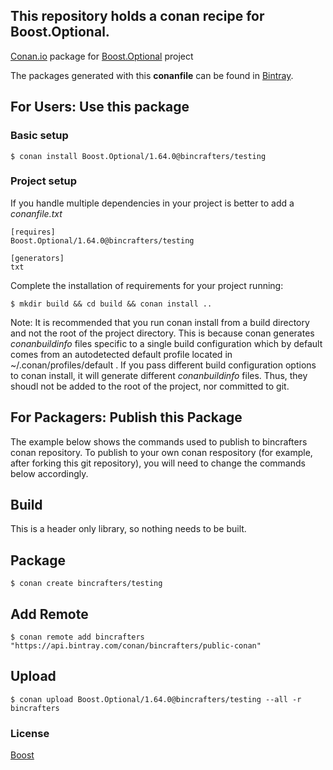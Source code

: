 ## This repository holds a conan recipe for Boost.Optional.

[Conan.io](https://conan.io) package for [Boost.Optional](https://github.com/Boostorg/Optional) project

The packages generated with this **conanfile** can be found in [Bintray](https://bintray.com/bincrafters/public-conan/Boost.Optional%3Abincrafters).

## For Users: Use this package

### Basic setup

    $ conan install Boost.Optional/1.64.0@bincrafters/testing

### Project setup

If you handle multiple dependencies in your project is better to add a *conanfile.txt*

    [requires]
    Boost.Optional/1.64.0@bincrafters/testing

    [generators]
    txt

Complete the installation of requirements for your project running:</small></span>

    $ mkdir build && cd build && conan install ..
	
Note: It is recommended that you run conan install from a build directory and not the root of the project directory.  This is because conan generates *conanbuildinfo* files specific to a single build configuration which by default comes from an autodetected default profile located in ~/.conan/profiles/default .  If you pass different build configuration options to conan install, it will generate different *conanbuildinfo* files.  Thus, they shoudl not be added to the root of the project, nor committed to git. 

## For Packagers: Publish this Package

The example below shows the commands used to publish to bincrafters conan repository. To publish to your own conan respository (for example, after forking this git repository), you will need to change the commands below accordingly. 

## Build  

This is a header only library, so nothing needs to be built.

## Package 

    $ conan create bincrafters/testing
	
## Add Remote

	$ conan remote add bincrafters "https://api.bintray.com/conan/bincrafters/public-conan"

## Upload

    $ conan upload Boost.Optional/1.64.0@bincrafters/testing --all -r bincrafters

### License
[Boost](LICENSE)
